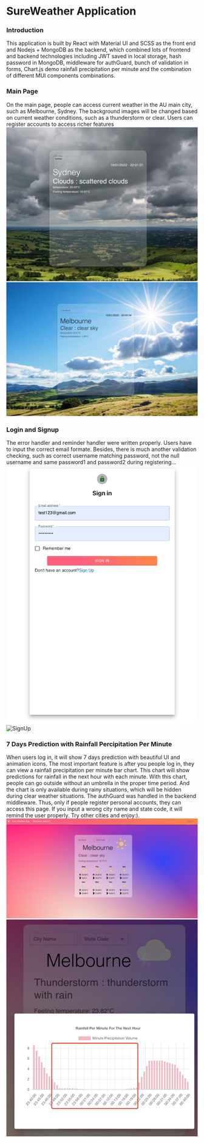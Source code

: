 # SureWeather Application

### Introduction
This application is built by React with Material UI and SCSS as the front end and Nodejs + MongoDB as the backend, which combined lots of frontend and backend technologies including JWT saved in local storage, hash password in MongoDB, middleware for authGuard, bunch of validation in forms, Chart.js demo rainfall precipitation per minute and the combination of different MUI components combinations.

### Main Page
On the main page, people can access current weather in the AU main city, such as Melbourne, Sydney. The background images will be changed based on current weather conditions, such as a thunderstorm or clear. Users can register accounts to access richer features
![Cloudy](/images/Cloudy.png)
![Sunshine](/images/Sunshine.png)

### Login and Signup
The error handler and reminder handler were written properly. Users have to input the correct email formate. Besides, there is much another validation checking, such as correct username matching password, not the null username and same password1 and password2 during registering...
![Signin](/images/SignIn.png)
![SignUp](/images/SignUp.png)

 
### 7 Days Prediction with Rainfall Percipitation Per Minute
When users log in, it will show 7 days prediction with beautiful UI and animation icons. The most important feature is after you people log in, they can view a rainfall precipitation per minute bar chart. This chart will show predictions for rainfall in the next hour with each minute. With this chart, people can go outside without an umbrella in the proper time period. And the chart is only available during rainy situations, which will be hidden during clear weather situations. The authGuard was handled in the backend middleware. Thus, only if people register personal accounts, they can access this page. If you input a wrong city name and state code, it will remind the user properly. Try other cities and enjoy:).
![seven](/images/seven.png)
![sevenRain](/images/sevenRain.png)
